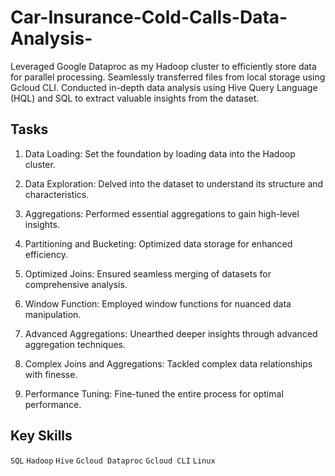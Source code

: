# Car-Insurance-Cold-Calls-Data-Analysis-

Leveraged Google Dataproc as my Hadoop cluster to efficiently store data for parallel processing. Seamlessly transferred files from local storage using Gcloud CLI. Conducted in-depth data analysis using Hive Query Language (HQL) and SQL to extract valuable insights from the dataset.


## Tasks

1. Data Loading: Set the foundation by loading data into the Hadoop cluster.

2. Data Exploration: Delved into the dataset to understand its structure and characteristics.

3. Aggregations: Performed essential aggregations to gain high-level insights.

4. Partitioning and Bucketing: Optimized data storage for enhanced efficiency.

5. Optimized Joins: Ensured seamless merging of datasets for comprehensive analysis.

6. Window Function: Employed window functions for nuanced data manipulation.

7. Advanced Aggregations: Unearthed deeper insights through advanced aggregation techniques.

8. Complex Joins and Aggregations: Tackled complex data relationships with finesse.

9. Performance Tuning: Fine-tuned the entire process for optimal performance.



## Key Skills

`SQL`
`Hadoop`
`Hive`
`Gcloud Dataproc`
`Gcloud CLI`
`Linux`
